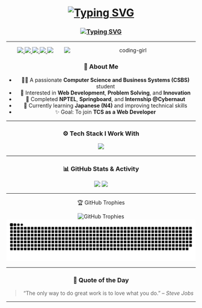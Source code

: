 <!-- ⚡ Attractive GitHub README – by Priyadharshini Template Inspired by 3D Modern Designs -->



<h1 align="center">
  <a href="https://git.io/typing-svg">
    <img src="https://readme-typing-svg.herokuapp.com?font=Poppins&weight=700&size=35&pause=1500&color=AD6CFF&center=true&vCenter=true&width=600&lines=Hey+👋,+I'm+Priyadharshini!;From+Namakkal,+India!;Aspiring+Software+Engineer💻" alt="Typing SVG" />
  </a>
</h1>

<h3 align="center">
  <a href="https://git.io/typing-svg">
    <img src="https://readme-typing-svg.herokuapp.com?font=Outfit&size=22&pause=2000&color=AD6CFF&center=true&vCenter=true&width=550&lines=💡+Tech+Explorer+|+Web+Developer+|+Quick+Learner" alt="Typing SVG" />
  </a>
</h3>


---

<div align="center">
  <a href="mailto:priyacsbs2023@gmail.com">
    <img src="https://img.shields.io/badge/Gmail-EA4335?style=for-the-badge&logo=gmail&logoColor=white" height="30"/>
  </a>
  <a href="https://www.linkedin.com/in/priyadharshini-s-124636290/">
    <img src="https://img.shields.io/badge/LinkedIn-0A66C2?style=for-the-badge&logo=linkedin&logoColor=white" height="30"/>
  </a>
  <a href="https://github.com/Priyadharshini-S1503">
    <img src="https://img.shields.io/badge/GitHub-171515?style=for-the-badge&logo=github&logoColor=white" height="30"/>
  </a>
   <a href="https://www.hackerrank.com/profile/priyacsbs2023">
  <img src="https://img.shields.io/badge/HackerRank-00EA64?style=for-the-badge&logo=hackerrank&logoColor=white" height="30"/>
</a>

<!-- LeetCode -->
<a href="https://leetcode.com/u/Priyadharshini1503/">
  <img src="https://img.shields.io/badge/LeetCode-F89F1B?style=for-the-badge&logo=leetcode&logoColor=white" height="30"/>
</a>

<img align="right" src="https://user-images.githubusercontent.com/74038190/212749447-bfb7e725-6987-49d9-ae85-2015e3e7cc41.gif" width="350" alt="coding-girl"/>

### 💫 About Me

- 👩‍💻 A passionate **Computer Science and Business Systems (CSBS)** student  
- 🎯 Interested in **Web Development**, **Problem Solving**, and **Innovation**  
- 🚀 Completed **NPTEL**, **Springboard**, and **Internship @Cybernaut**  
- 🌱 Currently learning **Japanese (N4)** and improving technical skills  
- ✨ Goal: To join **TCS as a Web Developer**  


---

### ⚙️ Tech Stack I Work With

<div align="center">
  <img src="https://skillicons.dev/icons?i=html,js,react,java,python,c,cpp,mysql,mongodb,vscode,github,bootstrap,canva" />
</div>

---

### 📊 GitHub Stats & Activity

<div align="center">
  <img height="160em" src="https://github-profile-summary-cards.vercel.app/api/cards/profile-details?username=priyadharshini&theme=github_dark" />
  <img height="160em" src="https://github-profile-summary-cards.vercel.app/api/cards/stats?username=priyadharshini&theme=github_dark" />
</div>

---



🏆 GitHub Trophies
<div align="center">
  <img src="https://github-profile-trophy.vercel.app/?username=Priyadharshini&theme=onedark&no-frame=true&margin-w=15&row=2&column=4" alt="GitHub Trophies" />
</div>



<div align="center">
  <img src="https://github.com/Platane/snk/raw/output/github-contribution-grid-snake.svg" alt="snake animation" />
</div>

---
### 🧠 Quote of the Day
> “The only way to do great work is to love what you do.” – *Steve Jobs*

---

